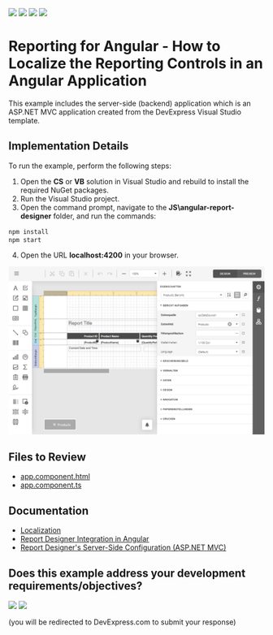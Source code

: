 <!-- default badges list -->
![](https://img.shields.io/endpoint?url=https://codecentral.devexpress.com/api/v1/VersionRange/236758567/23.2.2%2B)
[![](https://img.shields.io/badge/Open_in_DevExpress_Support_Center-FF7200?style=flat-square&logo=DevExpress&logoColor=white)](https://supportcenter.devexpress.com/ticket/details/T857184)
[![](https://img.shields.io/badge/📖_How_to_use_DevExpress_Examples-e9f6fc?style=flat-square)](https://docs.devexpress.com/GeneralInformation/403183)
[![](https://img.shields.io/badge/💬_Leave_Feedback-feecdd?style=flat-square)](#does-this-example-address-your-development-requirementsobjectives)
<!-- default badges end -->
# Reporting for Angular - How to Localize the Reporting Controls in an Angular Application

This example includes the server-side (backend) application which is an ASP.NET MVC application created from the DevExpress Visual Studio template.

## Implementation Details

To run the example, perform the following steps:

1. Open the **CS** or **VB** solution in Visual Studio and rebuild to install the required NuGet packages.
2. Run the Visual Studio project.
3. Open the command prompt, navigate to the **JS\angular-report-designer** folder, and run the commands:
    
```
npm install
npm start
```

4. Open the URL **localhost:4200**  in your browser.

![](/images/screenshot.png)

## Files to Review

* [app.component.html](JS/angular-report-designer/src/app/app.component.html)
* [app.component.ts](JS/angular-report-designer/src/app/app.component.ts)
## Documentation

* [Localization](https://docs.devexpress.com/XtraReports/401586)
* [Report Designer Integration in Angular](https://docs.devexpress.com/XtraReports/119431)
* [Report Designer's Server-Side Configuration (ASP.NET MVC)](https://docs.devexpress.com/XtraReports/118371)
<!-- feedback -->
## Does this example address your development requirements/objectives?

[<img src="https://www.devexpress.com/support/examples/i/yes-button.svg"/>](https://www.devexpress.com/support/examples/survey.xml?utm_source=github&utm_campaign=reporting-angular-localize-controls&~~~was_helpful=yes) [<img src="https://www.devexpress.com/support/examples/i/no-button.svg"/>](https://www.devexpress.com/support/examples/survey.xml?utm_source=github&utm_campaign=reporting-angular-localize-controls&~~~was_helpful=no)

(you will be redirected to DevExpress.com to submit your response)
<!-- feedback end -->

